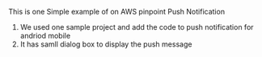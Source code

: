 This is one Simple example of on AWS pinpoint Push Notification

1) We used one sample project and add the code to push notification for andriod mobile
2) It has samll  dialog box to display the push message

